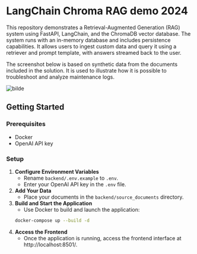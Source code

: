 # LangChain Chroma RAG demo 2024

This repository demonstrates a Retrieval-Augmented Generation (RAG) system using FastAPI, LangChain, and the ChromaDB vector database. The system runs with an in-memory database and includes persistence capabilities. It allows users to ingest custom data and query it using a retriever and prompt template, with answers streamed back to the user.

The screenshot below is based on synthetic data from the documents included in the solution. It is used to illustrate how it is possible to troubleshoot and analyze maintenance logs.

![bilde](https://github.com/user-attachments/assets/049c6a59-ac7c-4cb5-91ae-2846242c0a68)

## Getting Started
### Prerequisites
- Docker
- OpenAI API key

### Setup
1. **Configure Environment Variables**
   - Rename `backend/.env.example` to `.env`.
   - Enter your OpenAI API key in the `.env` file.
2. **Add Your Data**
   - Place your documents in the `backend/source_documents` directory.
3. **Build and Start the Application**
   - Use Docker to build and launch the application:
    ```bash
    docker-compose up --build -d
    ```
4. **Access the Frontend**
   - Once the application is running, access the frontend interface at http://localhost:8501/.
